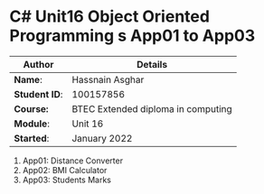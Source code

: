 # C# Unit16 Object Oriented Programming s App01 to App03
| Author | Details |
| ---- | ---- |
**Name**: | Hassnain Asghar |
**Student ID**: | 100157856 |
**Course:** | BTEC Extended diploma in computing |
**Module**: | Unit 16     |
**Started**: | January 2022 |    

1. App01: Distance Converter
2. App02: BMI Calculator
3. App03: Students Marks
